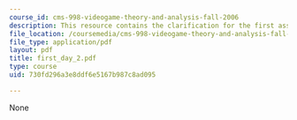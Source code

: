 ```yaml
---
course_id: cms-998-videogame-theory-and-analysis-fall-2006
description: This resource contains the clarification for the first assignment.
file_location: /coursemedia/cms-998-videogame-theory-and-analysis-fall-2006/730fd296a3e8ddf6e5167b987c8ad095_first_day_2.pdf
file_type: application/pdf
layout: pdf
title: first_day_2.pdf
type: course
uid: 730fd296a3e8ddf6e5167b987c8ad095

---
```

None